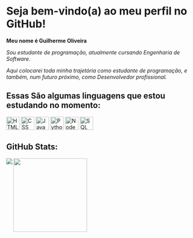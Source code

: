 # Seja bem-vindo(a)  ao meu perfil no GitHub!

**Meu nome é Guilherme Oliveira**

*Sou estudante de programação, atualmente cursando Engenharia de Software.*

*Aqui colocarei toda minha trajetória como estudante de programação, e também, num futuro próximo,  como Desenvolvedor profissional.*

## Essas São algumas linguagens que estou estudando no momento:
<div>
<img width="35px" heigth="35px" alt="HTML Logo" src="https://cdn.jsdelivr.net/gh/devicons/devicon/icons/html5/html5-original.svg" />
<img width="35px" heigth="35px" alt="CSS Logo" src="https://cdn.jsdelivr.net/gh/devicons/devicon/icons/css3/css3-original.svg" />
<img width="35px" heigth="35px" alt="JavaScript Logo" src="https://cdn.jsdelivr.net/gh/devicons/devicon/icons/javascript/javascript-original.svg" />
<img width="35px" heigth="35px" alt="Python Logo" src="https://cdn.jsdelivr.net/gh/devicons/devicon/icons/python/python-original.svg" />
<img width="35px" heigth="35px" alt="NodeJS Logo" src="https://cdn.jsdelivr.net/gh/devicons/devicon/icons/nodejs/nodejs-original.svg" />
<img width="35px" heigth="35px" alt="SQL Logo" src="https://cdn.jsdelivr.net/gh/devicons/devicon/icons/sqlite/sqlite-original.svg" />
</div>

## GitHub Stats:

<a href="https://github.com/anuraghazra/github-readme-stats">
  <img align="left" src="https://github-readme-stats.vercel.app/api?username=GuiOliveiraDev&show_icons=true&theme=tokyonight&count_private=true)" />
</a>
<a href="https://github.com/anuraghazra/convoychat">
  <img align="center" style="height: 195px" src="https://github-readme-stats.vercel.app/api/top-langs/?username=GuiOliveiraDev&layout=compact&theme=tokyonight" />
</a>
